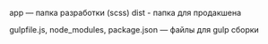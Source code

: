 app — папка разработки (scss)
dist - папка для продакшена

gulpfile.js, node_modules, package.json — файлы для gulp сборки
